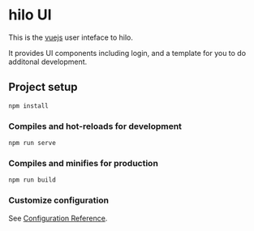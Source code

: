 # hilo UI

This is the [vuejs](https://vuejs.org/) user inteface to hilo.

It provides UI components including login, and a template for you to do additonal development.

## Project setup

```
npm install
```

### Compiles and hot-reloads for development

```
npm run serve
```

### Compiles and minifies for production

```
npm run build
```

### Customize configuration

See [Configuration Reference](https://cli.vuejs.org/config/).
